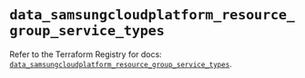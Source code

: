 # `data_samsungcloudplatform_resource_group_service_types`

Refer to the Terraform Registry for docs: [`data_samsungcloudplatform_resource_group_service_types`](https://registry.terraform.io/providers/samsungsdscloud/samsungcloudplatform/3.13.0/docs/data-sources/resource_group_service_types).
